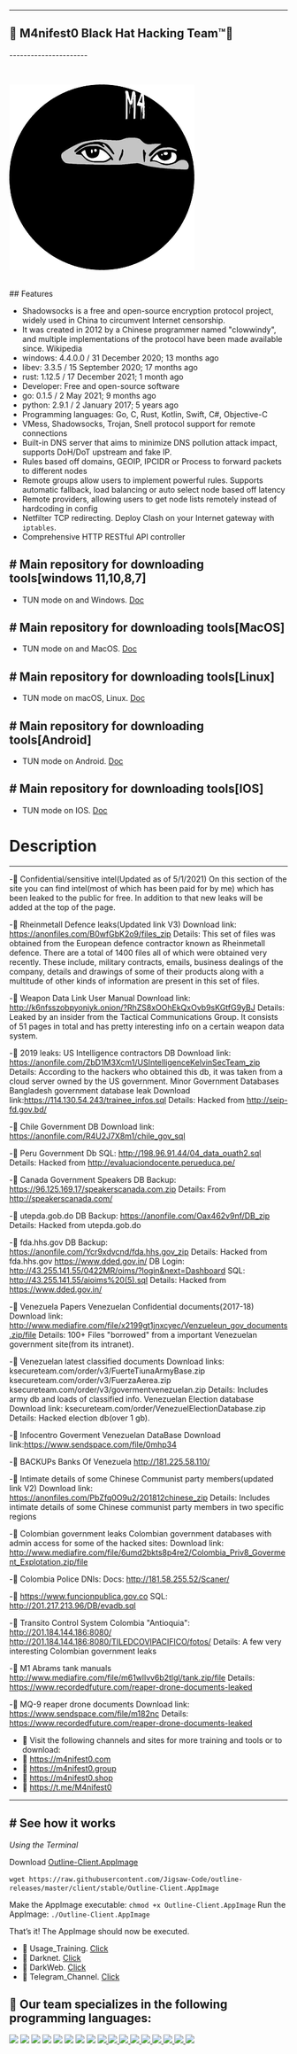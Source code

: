 <p align="center">
	
----------------------
<h2> 👊 M4nifest0 Black Hat Hacking Team™💪 </h2> 
----------------------

</p><br>

![](b8976d9a.png)

<br>
## Features

- Shadowsocks is a free and open-source encryption protocol project, widely used in China to circumvent Internet censorship.
- It was created in 2012 by a Chinese programmer named "clowwindy", and multiple implementations of the protocol have been made available since. Wikipedia
- windows: 4.4.0.0 / 31 December 2020; 13 months ago
- libev: 3.3.5 / 15 September 2020; 17 months ago
- rust: 1.12.5 / 17 December 2021; 1 month ago
- Developer: Free and open-source software
- go: 0.1.5 / 2 May 2021; 9 months ago
- python: 2.9.1 / 2 January 2017; 5 years ago
- Programming languages: Go, C, Rust, Kotlin, Swift, C#, Objective-C
- VMess, Shadowsocks, Trojan, Snell protocol support for remote connections
- Built-in DNS server that aims to minimize DNS pollution attack impact, supports DoH/DoT upstream and fake IP.
- Rules based off domains, GEOIP, IPCIDR or Process to forward packets to different nodes
- Remote groups allow users to implement powerful rules. Supports automatic fallback, load balancing or auto select node based off latency
- Remote providers, allowing users to get node lists remotely instead of hardcoding in config
- Netfilter TCP redirecting. Deploy Clash on your Internet gateway with `iptables`.
- Comprehensive HTTP RESTful API controller

## # Main repository for downloading tools[windows 11,10,8,7]

- TUN mode on and Windows. [Doc](https://raw.githubusercontent.com/Jigsaw-Code/outline-releases/master/client/stable/Outline-Client.exe)

## # Main repository for downloading tools[MacOS]

- TUN mode on and MacOS. [Doc](https://itunes.apple.com/us/app/outline-app/id1356178125)

## # Main repository for downloading tools[Linux]

- TUN mode on macOS, Linux. [Doc](https://raw.githubusercontent.com/Jigsaw-Code/outline-releases/master/client/stable/Outline-Client.AppImage)

## # Main repository for downloading tools[Android]

- TUN mode on Android. [Doc](https://play.google.com/store/apps/details?id=org.outline.android.client)

## # Main repository for downloading tools[IOS]

- TUN mode on IOS. [Doc](https://itunes.apple.com/us/app/outline-app/id1356177741)


# Description
*************

-📌 Confidential/sensitive intel(Updated as of 5/1/2021)
On this section of the site you can find intel(most of which has been paid for by me) which has been leaked to the public for free. In addition to that new leaks will be added at the top of the page.

-📌 Rheinmetall Defence leaks(Updated link V3)
Download link: https://anonfiles.com/B0wfGbK2o9/files_zip
Details: This set of files was obtained from the European defence contractor known as Rheinmetall defence. There are a total of 1400 files all of which were obtained very recently. These include, military contracts, emails, business dealings of the company, details and drawings of some of their products along with a multitude of other kinds of information are present in this set of files.

-📌 Weapon Data Link User Manual
Download link: http://k6nfsszobpyoniyk.onion/?RhZS8xOOhEkQxOvb9sKGtfG9yBJ
Details: Leaked by an insider from the Tactical Communications Group. It consists of 51 pages in total and has pretty interesting info on a certain weapon data system.

-📌 2019 leaks:
US Intelligence contractors DB
Download link: https://anonfile.com/ZbD1M3Xcm1/USIntelligenceKelvinSecTeam_zip
Details: According to the hackers who obtained this db, it was taken from a cloud server owned by the US government.
Minor Government Databases Bangladesh government database leak
Download link:https://114.130.54.243/trainee_infos.sql
Details: Hacked from http://seip-fd.gov.bd/

-📌 Chile Government DB
Download link: https://anonfile.com/R4U2J7X8m1/chile_gov_sql

-📌 Peru Government Db
SQL: http://198.96.91.44/04_data_ouath2.sql
Details: Hacked from http://evaluaciondocente.perueduca.pe/

-📌 Canada Government Speakers DB
Backup: https://96.125.169.17/speakerscanada.com.zip
Details: From http://speakerscanada.com/

-📌 utepda.gob.do DB
Backup: https://anonfile.com/Oax462v9nf/DB_zip
Details: Hacked from utepda.gob.do

-📌 fda.hhs.gov DB
Backup: https://anonfile.com/Ycr9xdvcnd/fda.hhs.gov_zip
Details: Hacked from fda.hhs.gov
https://www.dded.gov.in/ DB
Login: http://43.255.141.55/0422MR/oims/?login&next=Dashboard
SQL: http://43.255.141.55/aioims%20(5).sql
Details: Hacked from https://www.dded.gov.in/

-📌 Venezuela Papers
Venezuelan Confidential documents(2017-18)
Download link: http://www.mediafire.com/file/x2199gt1jnxcyec/Venzueleun_gov_documents.zip/file
Details: 100+ Files "borrowed" from a important Venezuelan government site(from its intranet).

-📌 Venezuelan latest classified documents
Download links: ksecureteam.com/order/v3/FuerteTiunaArmyBase.zip
ksecureteam.com/order/v3/FuerzaAerea.zip
ksecureteam.com/order/v3/govermentvenezuelan.zip
Details: Includes army db and loads of classified info.
Venezuelan Election database
Download link: ksecureteam.com/order/VenezuelElectionDatabase.zip
Details: Hacked election db(over 1 gb).

-📌 Infocentro Goverment Venezuelan DataBase
Download link:https://www.sendspace.com/file/0mhp34

-📌 BACKUPs Banks Of Venezuela
http://181.225.58.110/

-📌 Intimate details of some Chinese Communist party members(updated link V2)
Download link: https://anonfiles.com/PbZfq0O9u2/201812chinese_zip
Details: Includes intimate details of some Chinese communist party members in two specific regions

-📌 Colombian government leaks
Colombian government databases with admin access for some of the hacked sites:
Download link: http://www.mediafire.com/file/6umd2bkts8p4re2/Colombia_Priv8_Goverment_Explotation.zip/file

-📌 Colombia Police DNIs:
Docs: http://181.58.255.52/Scaner/

-📌 https://www.funcionpublica.gov.co
SQL: http://201.217.213.96/DB/evadb.sql

-📌 Transito Control System Colombia "Antioquia":
http://201.184.144.186:8080/
http://201.184.144.186:8080/TILEDCOVIPACIFICO/fotos/
Details: A few very interesting Colombian government leaks

-📌 M1 Abrams tank manuals
http://www.mediafire.com/file/m61wllvv6b2tlgl/tank.zip/file
Details: https://www.recordedfuture.com/reaper-drone-documents-leaked

-📌 MQ-9 reaper drone documents
Download link: https://www.sendspace.com/file/m182nc
Details: https://www.recordedfuture.com/reaper-drone-documents-leaked

- 📌 Visit the following channels and sites for more training and tools or to download:
- 🔞 https://m4nifest0.com
- 🔞 https://m4nifest0.group
- 🔞 https://m4nifest0.shop
- 🔞 https://t.me/M4nifest0

----------------------

## # See how it works

*Using the Terminal*

Download [Outline-Client.AppImage](https://github.com/Jigsaw-Code/outline-releases/master/client/stable/)

~~~
wget https://raw.githubusercontent.com/Jigsaw-Code/outline-releases/master/client/stable/Outline-Client.AppImage
~~~

Make the AppImage executable: `chmod +x Outline-Client.AppImage`
Run the AppImage: `./Outline-Client.AppImage`

That’s it! The AppImage should now be executed.

- 🤡 Usage_Training. [Click](https://t.me/M4nifest0/707) 
- 🔞 Darknet. [Click](https://m4nifest0.com)
- 🔞 DarkWeb. [Click](http://afe36vr4gqncdsekksl5ka3xahemj4cpnguj5t7wwp5vxvhff3h5g2qd.onion)
- 🔞 Telegram_Channel. [Click](https://t.me/M4nifest0)

<p align="center">
	<h2>📌 Our team specializes in the following programming languages: </h2> 
	<a href="https://t.me/M4nifest0"><img src="https://img.shields.io/badge/Telegram-%23000000.svg?&style=for-the-badge&logo=Telegram&logoColor=white" /></a>
	<a href="https://twitter.com/_M4nifest0_"><img src="https://img.shields.io/badge/twitter-%231DA1F2.svg?&style=for-the-badge&logo=twitter&logoColor=white" /></a>
	<a href="https://m4nifest0.com"><img src="https://img.shields.io/badge/WebSite-%234A154B.svg?&style=for-the-badge&logo=slack&logoColor=white" /></a>
	<a href="http://afe36vr4gqncdsekksl5ka3xahemj4cpnguj5t7wwp5vxvhff3h5g2qd.onion/"><img src="https://img.shields.io/badge/WebSite-%234A154B.svg?&style=for-the-badge&logo=slack&logoColor=white" /></a>
	<a href="https://t.me/M4nifest0"><img src="https://img.shields.io/badge/Telegram-%23000000.svg?&style=for-the-badge&logo=Telegram&logoColor=white" /></a>
	<a href="https://www.instagram.com/_m4nifest0_/"><img src="https://img.shields.io/badge/instagram-%23E4405F.svg?&style=for-the-badge&logo=instagram&logoColor=white" /></a>
	<a href="https://www.youtube.com/c/hack4lx"><img src="https://img.shields.io/badge/youtube-%23FF0000.svg?&style=for-the-badge&logo=youtube&logoColor=white" /></a>
	<a href="https://twitter.com/_M4nifest0_"><img src="https://img.shields.io/badge/twitter-%231DA1F2.svg?&style=for-the-badge&logo=twitter&logoColor=white" /></a>
	<a href="https://m4nifest0.com">
	<img src="https://img.shields.io/badge/WebSite-%234A154B.svg?&style=for-the-badge&logo=slack&logoColor=white" />
	<img src="https://img.shields.io/badge/node.js%20-%2343853D.svg?&style=for-the-badge&logo=node.js&logoColor=white" />
        <img src="https://img.shields.io/badge/python%20-%2314354C.svg?&style=for-the-badge&logo=python&logoColor=white" />
	<img src="https://img.shields.io/badge/c%23%20-%23239120.svg?&style=for-the-badge&logo=c-sharp&logoColor=white" />
	<img src="https://img.shields.io/badge/java-%23ED8B00.svg?&style=for-the-badge&logo=java&logoColor=white" />
	<img src="https://img.shields.io/badge/php-%23777BB4.svg?&style=for-the-badge&logo=php&logoColor=white" />
	<img src="https://img.shields.io/badge/ruby-%23CC342D.svg?&style=for-the-badge&logo=ruby&logoColor=white" />
	<img src="https://img.shields.io/badge/perl-%2339457E.svg?&style=for-the-badge&logo=perl&logoColor=white" />
	<img src="https://img.shields.io/badge/c++%20-%2300599C.svg?&style=for-the-badge&logo=c%2B%2B&logoColor=white" />
</p>
